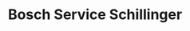 ---
title: "Bosch Service Schillinger"
url: /villingen-schwenningen/bosch-service-schillinger/
shop: Autowerkstatt
---